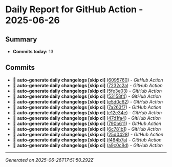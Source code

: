 # Daily Report for GitHub Action - 2025-06-26

## Summary
- **Commits today:** 13

## Commits

- 🔧 **auto-generate daily changelogs [skip ci]** ([6095760](../../commit/6095760)) - *GitHub Action*
- 🔧 **auto-generate daily changelogs [skip ci]** ([7232c2a](../../commit/7232c2a)) - *GitHub Action*
- 🔧 **auto-generate daily changelogs [skip ci]** ([5fe3e03](../../commit/5fe3e03)) - *GitHub Action*
- 🔧 **auto-generate daily changelogs [skip ci]** ([53158f4](../../commit/53158f4)) - *GitHub Action*
- 🔧 **auto-generate daily changelogs [skip ci]** ([e5d0c62](../../commit/e5d0c62)) - *GitHub Action*
- 🔧 **auto-generate daily changelogs [skip ci]** ([7a263f7](../../commit/7a263f7)) - *GitHub Action*
- 🔧 **auto-generate daily changelogs [skip ci]** ([e12e34e](../../commit/e12e34e)) - *GitHub Action*
- 🔧 **auto-generate daily changelogs [skip ci]** ([47d1fa4](../../commit/47d1fa4)) - *GitHub Action*
- 🔧 **auto-generate daily changelogs [skip ci]** ([790b611](../../commit/790b611)) - *GitHub Action*
- 🔧 **auto-generate daily changelogs [skip ci]** ([6c781b1](../../commit/6c781b1)) - *GitHub Action*
- 🔧 **auto-generate daily changelogs [skip ci]** ([25d0428](../../commit/25d0428)) - *GitHub Action*
- 🔧 **auto-generate daily changelogs [skip ci]** ([f484b7a](../../commit/f484b7a)) - *GitHub Action*
- 🔧 **auto-generate daily changelogs [skip ci]** ([a9c0c8d](../../commit/a9c0c8d)) - *GitHub Action*

---
*Generated on 2025-06-26T17:51:50.292Z*
